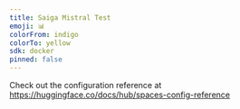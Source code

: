 ```yaml
---
title: Saiga Mistral Test
emoji: 📊
colorFrom: indigo
colorTo: yellow
sdk: docker
pinned: false
---
```


Check out the configuration reference at https://huggingface.co/docs/hub/spaces-config-reference
